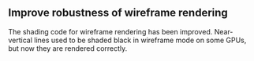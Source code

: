 ## Improve robustness of wireframe rendering

The shading code for wireframe rendering has been improved.  Near-vertical
lines used to be shaded black in wireframe mode on some GPUs, but now they
are rendered correctly.

